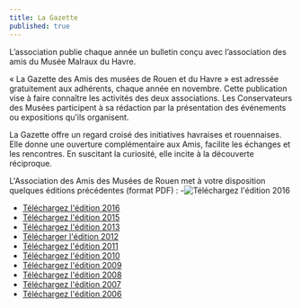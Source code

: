 ```yaml
---
title: La Gazette
published: true
---
```



L’association publie chaque année un bulletin conçu avec l’association des amis du Musée Malraux du Havre.

« La Gazette des Amis des musées de Rouen et du Havre » est adressée gratuitement aux adhérents, chaque année en novembre. Cette publication vise à faire connaître les activités des deux associations. Les Conservateurs des Musées participent à sa rédaction par la présentation des événements ou expositions qu’ils organisent.

La Gazette offre un regard croisé des initiatives havraises et rouennaises. Elle donne une ouverture complémentaire aux Amis, facilite les échanges et les rencontres. En suscitant la curiosité, elle incite à la découverte réciproque.

L'Association des Amis des Musées de Rouen met à votre disposition quelques éditions précédentes (format PDF) : 
 -![Téléchargez l'édition 2016](https://mail.google.com/mail/u/0/?ui=2&ik=a6634b9dad&view=att&th=15aa40fb40f2d55c&attid=0.1&disp=inline&safe=1&zw)
 - [Téléchargez l'édition 2016](/fichiers/gazette/gazette_2016.pdf)
 - [Téléchargez l'édition 2015](/fichiers/gazette/gazette_2015.pdf)
 - [Téléchargez l'édition 2013](/fichiers/gazette/gazette_2013.pdf)
 - [Télécharger l'édition 2012](/fichiers/gazette/gazette_2012.pdf)
 - [Téléchargez l'édition 2011](/fichiers/gazette/gazette_2011.pdf)
 - [Téléchargez l'édition 2010](/fichiers/gazette/gazette_2010.pdf)
 - [Téléchargez l'édition 2009](/fichiers/gazette/gazette_2009.pdf)
 - [Téléchargez l'édition 2008](/fichiers/gazette/gazette_2008.pdf)
 - [Téléchargez l'édition 2007](/fichiers/gazette/gazette_2007.pdf)
 - [Téléchargez l'édition 2006](/fichiers/gazette/gazette_2006.pdf)
